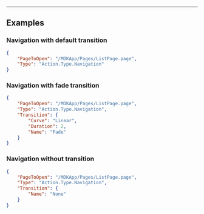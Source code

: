 
----
## Examples


### Navigation with default transition
```json
{
    "PageToOpen": "/MDKApp/Pages/ListPage.page",
    "Type": "Action.Type.Navigation"
}
```

### Navigation with fade transition
```json
{
    "PageToOpen": "/MDKApp/Pages/ListPage.page",
    "Type": "Action.Type.Navigation",
    "Transition": {
        "Curve": "Linear",
        "Duration": 2,
        "Name": "Fade"
    }
}
```

### Navigation without transition
```json
{
    "PageToOpen": "/MDKApp/Pages/ListPage.page",
    "Type": "Action.Type.Navigation",
    "Transition": {
        "Name": "None"
    }
}
```
